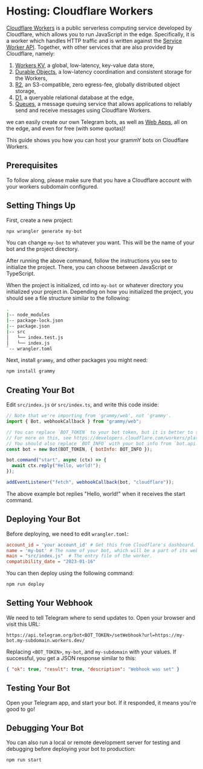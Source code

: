 # Hosting: Cloudflare Workers

[Cloudflare Workers](https://workers.cloudflare.com/) is a public serverless computing service developed by Cloudflare, which allows you to run JavaScript in the edge.
Specifically, it is a worker which handles HTTP traffic and is written against the [Service Worker API](https://developer.mozilla.org/en-US/docs/Web/API/Service_Worker_API).
Together, with other services that are also provided by Cloudflare, namely:

1. [Workers KV](https://developers.cloudflare.com/workers/runtime-apis/kv/), a global, low-latency, key-value data store,
2. [Durable Objects](https://developers.cloudflare.com/workers/runtime-apis/durable-objects/), a low-latency coordination and consistent storage for the Workers,
3. [R2](https://developers.cloudflare.com/r2/), an S3-compatible, zero egress-fee, globally distributed object storage,
4. [D1](https://developers.cloudflare.com/d1/), a queryable relational database at the edge,
5. [Queues](https://developers.cloudflare.com/queues/), a message queuing service that allows applications to reliably send and receive messages using Cloudflare Workers.

we can easily create our own Telegram bots, as well as [Web Apps](https://core.telegram.org/bots/webapps), all on the edge, and even for free (with some quotas)!

This guide shows you how you can host your grammY bots on Cloudflare Workers.

## Prerequisites

To follow along, please make sure that you have a Cloudflare account with your workers subdomain configured.

## Setting Things Up

First, create a new project:

```sh
npx wrangler generate my-bot
```

You can change `my-bot` to whatever you want.
This will be the name of your bot and the project directory.

After running the above command, follow the instructions you see to initialize the project.
There, you can choose between JavaScript or TypeScript.

When the project is initialized, cd into `my-bot` or whatever directory you initialized your project in.
Depending on how you initialized the project, you should see a file structure similar to the following:

```sh
.
|-- node_modules
|-- package-lock.json
|-- package.json
|-- src
│   └── index.test.js
│   └── index.js
`-- wrangler.toml
```

Next, install `grammy`, and other packages you might need:

```sh
npm install grammy
```

## Creating Your Bot

Edit `src/index.js` or `src/index.ts`, and write this code inside:

```js
// Note that we're importing from 'grammy/web', not 'grammy'.
import { Bot, webhookCallback } from "grammy/web";

// You can replace `BOT_TOKEN` to your bot token, but it is better to store in an environment variable.
// For more on this, see https://developers.cloudflare.com/workers/platform/environment-variables/#secrets-on-deployed-workers.
// You should also replace `BOT_INFO` with your bot info from `bot.api.getMe()`.
const bot = new Bot(BOT_TOKEN, { botInfo: BOT_INFO });

bot.command("start", async (ctx) => {
  await ctx.reply("Hello, world!");
});

addEventListener("fetch", webhookCallback(bot, "cloudflare"));
```

The above example bot replies "Hello, world!" when it receives the start command.

## Deploying Your Bot

Before deploying, we need to edit `wrangler.toml`:

```toml
account_id = 'your account_id' # Get this from Cloudflare's dashboard.
name = 'my-bot' # The name of your bot, which will be a part of its webhook URL, for example: https://my-bot.my-subdomain.workers.dev
main = "src/index.js"  # The entry file of the worker.
compatibility_date = "2023-01-16"
```

You can then deploy using the following command:

```sh
npm run deploy
```

## Setting Your Webhook

We need to tell Telegram where to send updates to.
Open your browser and visit this URL:

```text
https://api.telegram.org/bot<BOT_TOKEN>/setWebhook?url=https://my-bot.my-subdomain.workers.dev/
```

Replacing `<BOT_TOKEN>`, `my-bot`, and `my-subdomain` with your values. If successful, you get a JSON response similar to this:

```json
{ "ok": true, "result": true, "description": "Webhook was set" }
```

## Testing Your Bot

Open your Telegram app, and start your bot.
If it responded, it means you're good to go!

## Debugging Your Bot

You can also run a local or remote development server for testing and debugging before deploying your bot to production:

```sh
npm run start
```
